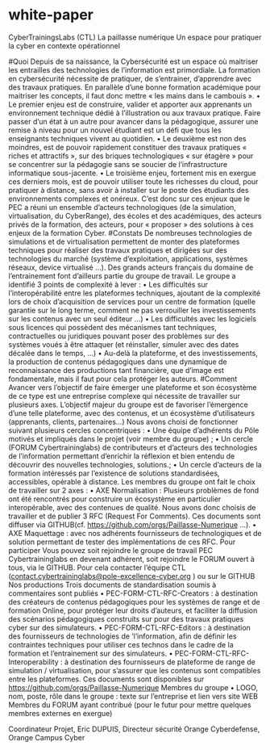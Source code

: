 # white-paper
CyberTrainingsLabs (CTL)
La paillasse numérique
Un espace pour pratiquer la cyber en contexte opérationnel

#Quoi
Depuis de sa naissance, la Cybersécurité est un espace où maitriser les entrailles des technologies de l’information est primordiale. La formation en cybersécurité nécessite de pratiquer, de s’entrainer, d’apprendre avec des travaux pratiques. En parallèle d’une bonne formation académique pour maitriser les concepts, il faut donc mettre « les mains dans le cambouis ».
•	Le premier enjeu est de construire, valider et apporter aux apprenants un environnement technique dédié à l’illustration ou aux travaux pratique.  Faire passer d’un état à un autre pour avancer dans la pédagogique, assurer une remise à niveau pour un nouvel étudiant est un défi que tous les enseignants techniques vivent au quotidien.
•	Le deuxième est non des moindres, est de pouvoir rapidement constituer des travaux pratiques « riches et attractifs », sur des briques technologiques « sur étagère » pour se concentrer sur la pédagogie sans se soucier de l’infrastructure informatique sous-jacente.
•	Le troisième enjeu, fortement mis en exergue ces derniers mois, est de pouvoir utiliser toute les richesses du cloud, pour pratiquer à distance, sans avoir à installer sur le poste des étudiants des environnements complexes et onéreux.
C’est donc sur ces enjeux que le PEC a réuni un ensemble d’acteurs technologiques (de la simulation, virtualisation, du CyberRange), des écoles et des académiques, des acteurs privés de la formation, des acteurs, pour « proposer » des solutions à ces enjeux de la formation Cyber.
#Constats
De nombreuses technologies de simulations et de virtualisation permettent de monter des plateformes techniques pour réaliser des travaux pratiques et dirigées sur des technologies du marché (système d’exploitation, applications, systèmes réseaux, device virtualisé …). 
Des grands acteurs français du domaine de l’entrainement font d’ailleurs partie du groupe de travail.
Le groupe a identifié 3 points de complexité à lever : 
•	Les difficultés sur l’interopérabilité entre les plateformes techniques, ajoutant de la complexité lors de choix d’acquisition de services pour un centre de formation (quelle garantie sur le long terme, comment ne pas verrouiller les investissements sur les contenus avec un seul éditeur …)
•	Les difficultés avec les logiciels sous licences qui possèdent des mécanismes tant techniques, contractuelles ou juridiques pouvant poser des problèmes sur des systèmes voués à être attaquer (et réinstaller, simuler avec des dates décalée dans le temps, …) 
•	Au-delà la plateforme, et des investissements, la production de contenus pédagogiques dans une dynamique de reconnaissance des productions tant financière, que d’image est fondamentale, mais il faut pour cela protéger les auteurs.
#Comment
Avancer vers l’objectif de faire émerger une plateforme et son écosystème de ce type est une entreprise complexe qui nécessite de travailler sur plusieurs axes.  L’objectif majeur du groupe est de favoriser l’émergence d’une telle plateforme, avec des contenus, et  un écosystème d’utilisateurs (apprenants, clients,  partenaires…)
Nous avons choisi de fonctionner suivant plusieurs cercles concentriques :
•	Une équipe d’adhérents du Pôle motivés et impliqués dans le projet (voir membre du groupe) ;
•	Un cercle (FORUM Cybertraininglabs) de contributeurs et d’acteurs des technologies de l’information permettant d’enrichir la réflexion et bien entendu de découvrir des nouvelles technologies, solutions.;
•	Un cercle d’acteurs de la formation intéressés par l’existence de solutions standardisées, accessibles, opérable à distance.
Les membres du groupe ont fait le choix de travailler sur 2 axes :
•	AXE Normalisation : Plusieurs problèmes de fond ont été rencontrés pour construire un écosystème en particulier interopérable, avec des contenues de qualité. Nous avons donc choisis de travailler et de publier 3 RFC (Request For Comments). Ces documents sont diffuser via GITHUB(cf. https://github.com/orgs/Paillasse-Numerique …). 
•	AXE Maquettage : avec nos adhérents fournisseurs de technologiques et de solution permettant de tester des implémentations de ces RFC.
Pour participer 
Vous pouvez soit rejoindre le groupe de travail PEC Cybertraininglabs en devenant adhérent, soit rejoindre le FORUM ouvert à  tous, via le GITHUB. Pour cela contacter l’équipe CTL (contact.cybertraininglabs@pole-excellence-cyber.org ) ou sur le GITHUB
Nos productions 
Trois documents de standardisation soumis à commentaires sont publiés
•	PEC-FORM-CTL-RFC-Creators : à destination des créateurs de contenus pédagogiques pour les systèmes de range et de formation Online, pour protéger leur droits d’auteurs, et faciliter la diffusion des scénarios pédagogiques construits sur pour des travaux pratiques cyber sur des simulateurs.
•	PEC-FORM-CTL-RFC-Editors : à destination des fournisseurs de technologies de ‘l’information, afin de définir les contraintes techniques pour utiliser ces technos dans le cadre de la formation et l’entrainement sur des simulateurs.
•	PEC-FORM-CTL-RFC-Interoperability : à destination des fournisseurs de plateforme de range de simulation / virtualisation, pour s’assurer que les contenus sont compatibles entre les plateformes. 
Ces documents sont disponibles sur https://github.com/orgs/Paillasse-Numerique
Membres du groupe
•	LOGO, nom, poste, rôle dans le groupe : texte sur l’entreprise et lien vers site WEB
Membres du FORUM ayant contribué
(pour le futur pour mettre quelques membres externes en exergue)

Coordinateur Projet, Eric DUPUIS, Directeur sécurité Orange Cyberdefense, Orange Campus Cyber


